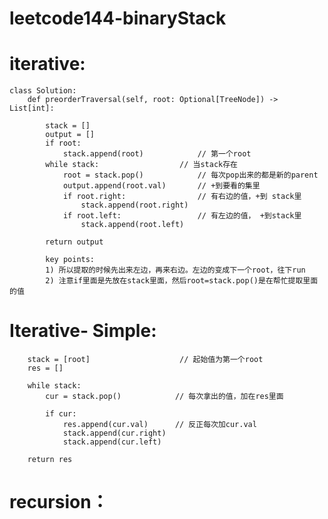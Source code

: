# leetcode144-binaryStack


# iterative:

    class Solution:
        def preorderTraversal(self, root: Optional[TreeNode]) -> List[int]:

            stack = []
            output = []
            if root:
                stack.append(root)            // 第一个root
            while stack:                  // 当stack存在
                root = stack.pop()            // 每次pop出来的都是新的parent
                output.append(root.val)       // +到要看的集里
                if root.right:                // 有右边的值，+到 stack里
                    stack.append(root.right)  
                if root.left:                 // 有左边的值， +到stack里
                    stack.append(root.left)

            return output
            
            key points:
            1) 所以提取的时候先出来左边，再来右边。左边的变成下一个root，往下run 
            2) 注意if里面是先放在stack里面，然后root=stack.pop()是在帮忙提取里面的值 
            
            
# Iterative- Simple:
     
        stack = [root]                    // 起始值为第一个root
        res = []
        
        while stack:
            cur = stack.pop()            // 每次拿出的值，加在res里面
            
            if cur:
                res.append(cur.val)      // 反正每次加cur.val
                stack.append(cur.right)
                stack.append(cur.left)
                
        return res
            
 
# recursion：
